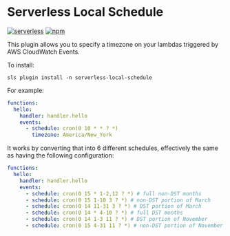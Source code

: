 # Serverless Local Schedule
[![serverless](http://public.serverless.com/badges/v3.svg)](http://www.serverless.com)
[![npm](https://img.shields.io/npm/v/serverless-local-schedule.svg)](https://www.npmjs.com/package/serverless-local-schedule)


This plugin allows you to specify a timezone on your lambdas triggered by AWS CloudWatch Events.

To install:
```
sls plugin install -n serverless-local-schedule
```

For example:
```yaml
functions:
  hello:
    handler: handler.hello
    events:
      - schedule: cron(0 10 * * ? *)
        timezone: America/New_York
```

It works by converting that into 6 different schedules, effectively the same as having the following
configuration:
```yaml
functions:
  hello:
    handler: handler.hello
    events:
      - schedule: cron(0 15 * 1-2,12 ? *) # full non-DST months
      - schedule: cron(0 15 1-10 3 ? *) # non-DST portion of March
      - schedule: cron(0 14 11-31 3 ? *) # DST portion of March
      - schedule: cron(0 14 * 4-10 ? *) # full DST months
      - schedule: cron(0 14 1-3 11 ? *) # DST portion of November
      - schedule: cron(0 15 4-31 11 ? *) # non-DST portion of November
```
